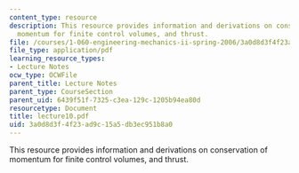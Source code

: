 ```yaml
---
content_type: resource
description: This resource provides information and derivations on conservation of
  momentum for finite control volumes, and thrust.
file: /courses/1-060-engineering-mechanics-ii-spring-2006/3a0d8d3f4f23ad9c15a5db3ec951b8a0_lecture10.pdf
file_type: application/pdf
learning_resource_types:
- Lecture Notes
ocw_type: OCWFile
parent_title: Lecture Notes
parent_type: CourseSection
parent_uid: 6439f51f-7325-c3ea-129c-1205b94ea80d
resourcetype: Document
title: lecture10.pdf
uid: 3a0d8d3f-4f23-ad9c-15a5-db3ec951b8a0
---
```

This resource provides information and derivations on conservation of momentum for finite control volumes, and thrust.

